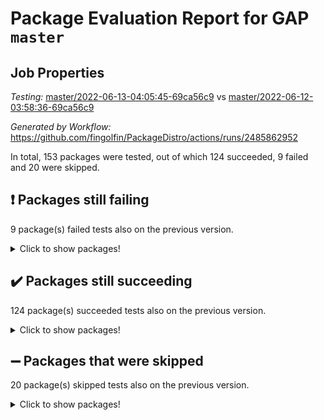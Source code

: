 # Package Evaluation Report for GAP `master`

## Job Properties

*Testing:* [master/2022-06-13-04:05:45-69ca56c9](https://github.com/fingolfin/PackageDistro/blob/data/reports/master/2022-06-13-04:05:45-69ca56c9) vs [master/2022-06-12-03:58:36-69ca56c9](https://github.com/fingolfin/PackageDistro/blob/data/reports/master/2022-06-12-03:58:36-69ca56c9)

*Generated by Workflow:* https://github.com/fingolfin/PackageDistro/actions/runs/2485862952

In total, 153 packages were tested, out of which 124 succeeded, 9 failed and 20 were skipped.

## :exclamation: Packages still failing

9 package(s) failed tests also on the previous version.
<details><summary>Click to show packages!</summary>

- fining 1.4.1 [(failure)](https://github.com/fingolfin/PackageDistro/runs/6854822920?check_suite_focus=true)
- francy 1.2.4 [(failure)](https://github.com/fingolfin/PackageDistro/runs/6854823295?check_suite_focus=true)
- hap 1.39 [(failure)](https://github.com/fingolfin/PackageDistro/runs/6854823949?check_suite_focus=true)
- normalizinterface 1.3.2 [(failure)](https://github.com/fingolfin/PackageDistro/runs/6854825801?check_suite_focus=true)
- packagemanager 1.2 [(failure)](https://github.com/fingolfin/PackageDistro/runs/6854826106?check_suite_focus=true)
- rcwa 4.6.4 [(failure)](https://github.com/fingolfin/PackageDistro/runs/6854826718?check_suite_focus=true)
- recog 1.3.2 [(failure)](https://github.com/fingolfin/PackageDistro/runs/6854826808?check_suite_focus=true)
- semigroups 4.0.0 [(failure)](https://github.com/fingolfin/PackageDistro/runs/6854827030?check_suite_focus=true)
- ugaly 4.0.2 [(failure)](https://github.com/fingolfin/PackageDistro/runs/6854827669?check_suite_focus=true)
</details>

## :heavy_check_mark: Packages still succeeding

124 package(s) succeeded tests also on the previous version.
<details><summary>Click to show packages!</summary>

- ace 5.4 [(success)](https://github.com/fingolfin/PackageDistro/runs/6854821087?check_suite_focus=true)
- aclib 1.3.2 [(success)](https://github.com/fingolfin/PackageDistro/runs/6854821144?check_suite_focus=true)
- agt 0.2 [(success)](https://github.com/fingolfin/PackageDistro/runs/6854821185?check_suite_focus=true)
- alnuth 3.2.1 [(success)](https://github.com/fingolfin/PackageDistro/runs/6854821238?check_suite_focus=true)
- anupq 3.2.6 [(success)](https://github.com/fingolfin/PackageDistro/runs/6854821279?check_suite_focus=true)
- atlasrep 2.1.2 [(success)](https://github.com/fingolfin/PackageDistro/runs/6854821323?check_suite_focus=true)
- autodoc 2022.03.10 [(success)](https://github.com/fingolfin/PackageDistro/runs/6854821359?check_suite_focus=true)
- automata 1.15 [(success)](https://github.com/fingolfin/PackageDistro/runs/6854821406?check_suite_focus=true)
- automgrp 1.3.2 [(success)](https://github.com/fingolfin/PackageDistro/runs/6854821456?check_suite_focus=true)
- autpgrp 1.10.2 [(success)](https://github.com/fingolfin/PackageDistro/runs/6854821506?check_suite_focus=true)
- cap 2022.05-09 [(success)](https://github.com/fingolfin/PackageDistro/runs/6854821564?check_suite_focus=true)
- caratinterface 2.3.3 [(success)](https://github.com/fingolfin/PackageDistro/runs/6854821620?check_suite_focus=true)
- cddinterface 2020.06.24 [(success)](https://github.com/fingolfin/PackageDistro/runs/6854821675?check_suite_focus=true)
- circle 1.6.5 [(success)](https://github.com/fingolfin/PackageDistro/runs/6854821730?check_suite_focus=true)
- classicpres 1.22 [(success)](https://github.com/fingolfin/PackageDistro/runs/6854821791?check_suite_focus=true)
- cohomolo 1.6.10 [(success)](https://github.com/fingolfin/PackageDistro/runs/6854821866?check_suite_focus=true)
- congruence 1.2.4 [(success)](https://github.com/fingolfin/PackageDistro/runs/6854821945?check_suite_focus=true)
- corelg 1.56 [(success)](https://github.com/fingolfin/PackageDistro/runs/6854821988?check_suite_focus=true)
- crime 1.6 [(success)](https://github.com/fingolfin/PackageDistro/runs/6854822035?check_suite_focus=true)
- crisp 1.4.5 [(success)](https://github.com/fingolfin/PackageDistro/runs/6854822082?check_suite_focus=true)
- crypting 0.10 [(success)](https://github.com/fingolfin/PackageDistro/runs/6854822128?check_suite_focus=true)
- cryst 4.1.24 [(success)](https://github.com/fingolfin/PackageDistro/runs/6854822174?check_suite_focus=true)
- crystcat 1.1.9 [(success)](https://github.com/fingolfin/PackageDistro/runs/6854822217?check_suite_focus=true)
- ctbllib 1.3.4 [(success)](https://github.com/fingolfin/PackageDistro/runs/6854822254?check_suite_focus=true)
- cubefree 1.19 [(success)](https://github.com/fingolfin/PackageDistro/runs/6854822300?check_suite_focus=true)
- curlinterface 2.2.2 [(success)](https://github.com/fingolfin/PackageDistro/runs/6854822343?check_suite_focus=true)
- cvec 2.7.5 [(success)](https://github.com/fingolfin/PackageDistro/runs/6854822426?check_suite_focus=true)
- datastructures 0.2.7 [(success)](https://github.com/fingolfin/PackageDistro/runs/6854822477?check_suite_focus=true)
- deepthought 1.0.5 [(success)](https://github.com/fingolfin/PackageDistro/runs/6854822517?check_suite_focus=true)
- design 1.7 [(success)](https://github.com/fingolfin/PackageDistro/runs/6854822572?check_suite_focus=true)
- difsets 2.3.1 [(success)](https://github.com/fingolfin/PackageDistro/runs/6854822619?check_suite_focus=true)
- digraphs 1.5.3 [(success)](https://github.com/fingolfin/PackageDistro/runs/6854822662?check_suite_focus=true)
- edim 1.3.5 [(success)](https://github.com/fingolfin/PackageDistro/runs/6854822708?check_suite_focus=true)
- example 4.3.1 [(success)](https://github.com/fingolfin/PackageDistro/runs/6854822750?check_suite_focus=true)
- factint 1.6.3 [(success)](https://github.com/fingolfin/PackageDistro/runs/6854822806?check_suite_focus=true)
- ferret 1.0.7 [(success)](https://github.com/fingolfin/PackageDistro/runs/6854822847?check_suite_focus=true)
- fga 1.4.0 [(success)](https://github.com/fingolfin/PackageDistro/runs/6854822884?check_suite_focus=true)
- float 1.0.3 [(success)](https://github.com/fingolfin/PackageDistro/runs/6854822955?check_suite_focus=true)
- format 1.4.3 [(success)](https://github.com/fingolfin/PackageDistro/runs/6854822997?check_suite_focus=true)
- forms 1.2.7 [(success)](https://github.com/fingolfin/PackageDistro/runs/6854823047?check_suite_focus=true)
- fplsa 1.2.5 [(success)](https://github.com/fingolfin/PackageDistro/runs/6854823116?check_suite_focus=true)
- fr 2.4.8 [(success)](https://github.com/fingolfin/PackageDistro/runs/6854823194?check_suite_focus=true)
- fwtree 1.3 [(success)](https://github.com/fingolfin/PackageDistro/runs/6854823399?check_suite_focus=true)
- gbnp 1.0.5 [(success)](https://github.com/fingolfin/PackageDistro/runs/6854823474?check_suite_focus=true)
- generalizedmorphismsforcap 2022.05-01 [(success)](https://github.com/fingolfin/PackageDistro/runs/6854823535?check_suite_focus=true)
- genss 1.6.6 [(success)](https://github.com/fingolfin/PackageDistro/runs/6854823586?check_suite_focus=true)
- gradedringforhomalg 2022.03-01 [(success)](https://github.com/fingolfin/PackageDistro/runs/6854823639?check_suite_focus=true)
- grape 4.8.5 [(success)](https://github.com/fingolfin/PackageDistro/runs/6854823690?check_suite_focus=true)
- groupoids 1.69 [(success)](https://github.com/fingolfin/PackageDistro/runs/6854823742?check_suite_focus=true)
- grpconst 2.6.2 [(success)](https://github.com/fingolfin/PackageDistro/runs/6854823784?check_suite_focus=true)
- guarana 0.96.3 [(success)](https://github.com/fingolfin/PackageDistro/runs/6854823843?check_suite_focus=true)
- guava 3.16 [(success)](https://github.com/fingolfin/PackageDistro/runs/6854823897?check_suite_focus=true)
- hapcryst 0.1.14 [(success)](https://github.com/fingolfin/PackageDistro/runs/6854824018?check_suite_focus=true)
- hecke 1.5.3 [(success)](https://github.com/fingolfin/PackageDistro/runs/6854824074?check_suite_focus=true)
- help 3.5 [(success)](https://github.com/fingolfin/PackageDistro/runs/6854824127?check_suite_focus=true)
- idrel 2.43 [(success)](https://github.com/fingolfin/PackageDistro/runs/6854824179?check_suite_focus=true)
- images 1.3.1 [(success)](https://github.com/fingolfin/PackageDistro/runs/6854824240?check_suite_focus=true)
- intpic 0.2.4 [(success)](https://github.com/fingolfin/PackageDistro/runs/6854824286?check_suite_focus=true)
- io 4.7.2 [(success)](https://github.com/fingolfin/PackageDistro/runs/6854824338?check_suite_focus=true)
- irredsol 1.4.3 [(success)](https://github.com/fingolfin/PackageDistro/runs/6854824399?check_suite_focus=true)
- json 2.1.0 [(success)](https://github.com/fingolfin/PackageDistro/runs/6854824464?check_suite_focus=true)
- jupyterkernel 1.4.1 [(success)](https://github.com/fingolfin/PackageDistro/runs/6854824525?check_suite_focus=true)
- jupyterviz 1.5.1 [(success)](https://github.com/fingolfin/PackageDistro/runs/6854824585?check_suite_focus=true)
- kan 1.34 [(success)](https://github.com/fingolfin/PackageDistro/runs/6854824657?check_suite_focus=true)
- kbmag 1.5.9 [(success)](https://github.com/fingolfin/PackageDistro/runs/6854824731?check_suite_focus=true)
- laguna 3.9.5 [(success)](https://github.com/fingolfin/PackageDistro/runs/6854824792?check_suite_focus=true)
- liealgdb 2.2.1 [(success)](https://github.com/fingolfin/PackageDistro/runs/6854824841?check_suite_focus=true)
- liepring 2.6 [(success)](https://github.com/fingolfin/PackageDistro/runs/6854824914?check_suite_focus=true)
- liering 2.4.2 [(success)](https://github.com/fingolfin/PackageDistro/runs/6854824973?check_suite_focus=true)
- linearalgebraforcap 2022.05-04 [(success)](https://github.com/fingolfin/PackageDistro/runs/6854825035?check_suite_focus=true)
- loops 3.4.1 [(success)](https://github.com/fingolfin/PackageDistro/runs/6854825086?check_suite_focus=true)
- lpres 1.0.3 [(success)](https://github.com/fingolfin/PackageDistro/runs/6854825131?check_suite_focus=true)
- majoranaalgebras 1.4 [(success)](https://github.com/fingolfin/PackageDistro/runs/6854825188?check_suite_focus=true)
- mapclass 1.4.5 [(success)](https://github.com/fingolfin/PackageDistro/runs/6854825239?check_suite_focus=true)
- matgrp 0.64 [(success)](https://github.com/fingolfin/PackageDistro/runs/6854825281?check_suite_focus=true)
- modisom 2.5.2 [(success)](https://github.com/fingolfin/PackageDistro/runs/6854825352?check_suite_focus=true)
- modulepresentationsforcap 2022.05-03 [(success)](https://github.com/fingolfin/PackageDistro/runs/6854825423?check_suite_focus=true)
- monoidalcategories 2022.05-06 [(success)](https://github.com/fingolfin/PackageDistro/runs/6854825504?check_suite_focus=true)
- nconvex 2020.11-04 [(success)](https://github.com/fingolfin/PackageDistro/runs/6854825574?check_suite_focus=true)
- nilmat 1.4.1 [(success)](https://github.com/fingolfin/PackageDistro/runs/6854825657?check_suite_focus=true)
- nock 1.5 [(success)](https://github.com/fingolfin/PackageDistro/runs/6854825728?check_suite_focus=true)
- nq 2.5.8 [(success)](https://github.com/fingolfin/PackageDistro/runs/6854825868?check_suite_focus=true)
- numericalsgps 1.3.0 [(success)](https://github.com/fingolfin/PackageDistro/runs/6854825932?check_suite_focus=true)
- openmath 11.5.1 [(success)](https://github.com/fingolfin/PackageDistro/runs/6854825985?check_suite_focus=true)
- orb 4.8.4 [(success)](https://github.com/fingolfin/PackageDistro/runs/6854826032?check_suite_focus=true)
- patternclass 2.4.2 [(success)](https://github.com/fingolfin/PackageDistro/runs/6854826155?check_suite_focus=true)
- permut 2.0.4 [(success)](https://github.com/fingolfin/PackageDistro/runs/6854826191?check_suite_focus=true)
- polenta 1.3.10 [(success)](https://github.com/fingolfin/PackageDistro/runs/6854826245?check_suite_focus=true)
- polymaking 0.8.6 [(success)](https://github.com/fingolfin/PackageDistro/runs/6854826289?check_suite_focus=true)
- primgrp 3.4.2 [(success)](https://github.com/fingolfin/PackageDistro/runs/6854826356?check_suite_focus=true)
- profiling 2.5.0 [(success)](https://github.com/fingolfin/PackageDistro/runs/6854826464?check_suite_focus=true)
- qpa 1.33 [(success)](https://github.com/fingolfin/PackageDistro/runs/6854826514?check_suite_focus=true)
- quagroup 1.8.3 [(success)](https://github.com/fingolfin/PackageDistro/runs/6854826582?check_suite_focus=true)
- radiroot 2.9 [(success)](https://github.com/fingolfin/PackageDistro/runs/6854826637?check_suite_focus=true)
- rds 1.8 [(success)](https://github.com/fingolfin/PackageDistro/runs/6854826767?check_suite_focus=true)
- repndecomp 1.2.1 [(success)](https://github.com/fingolfin/PackageDistro/runs/6854826860?check_suite_focus=true)
- repsn 3.1.0 [(success)](https://github.com/fingolfin/PackageDistro/runs/6854826902?check_suite_focus=true)
- resclasses 4.7.2 [(success)](https://github.com/fingolfin/PackageDistro/runs/6854826943?check_suite_focus=true)
- scscp 2.3.1 [(success)](https://github.com/fingolfin/PackageDistro/runs/6854826987?check_suite_focus=true)
- sglppow 2.2 [(success)](https://github.com/fingolfin/PackageDistro/runs/6854827071?check_suite_focus=true)
- sgpviz 0.999.5 [(success)](https://github.com/fingolfin/PackageDistro/runs/6854827114?check_suite_focus=true)
- simpcomp 2.1.14 [(success)](https://github.com/fingolfin/PackageDistro/runs/6854827158?check_suite_focus=true)
- singular 2020.12.18 [(success)](https://github.com/fingolfin/PackageDistro/runs/6854827196?check_suite_focus=true)
- sla 1.5.3 [(success)](https://github.com/fingolfin/PackageDistro/runs/6854827233?check_suite_focus=true)
- smallgrp 1.5 [(success)](https://github.com/fingolfin/PackageDistro/runs/6854827274?check_suite_focus=true)
- smallsemi 0.6.13 [(success)](https://github.com/fingolfin/PackageDistro/runs/6854827311?check_suite_focus=true)
- sonata 2.9.4 [(success)](https://github.com/fingolfin/PackageDistro/runs/6854827345?check_suite_focus=true)
- sophus 1.25 [(success)](https://github.com/fingolfin/PackageDistro/runs/6854827380?check_suite_focus=true)
- spinsym 1.5.2 [(success)](https://github.com/fingolfin/PackageDistro/runs/6854827426?check_suite_focus=true)
- symbcompcc 1.3.2 [(success)](https://github.com/fingolfin/PackageDistro/runs/6854827464?check_suite_focus=true)
- thelma 1.3 [(success)](https://github.com/fingolfin/PackageDistro/runs/6854827495?check_suite_focus=true)
- tomlib 1.2.9 [(success)](https://github.com/fingolfin/PackageDistro/runs/6854827537?check_suite_focus=true)
- toric 1.9.5 [(success)](https://github.com/fingolfin/PackageDistro/runs/6854827587?check_suite_focus=true)
- transgrp 3.6.2 [(success)](https://github.com/fingolfin/PackageDistro/runs/6854827634?check_suite_focus=true)
- unipot 1.5 [(success)](https://github.com/fingolfin/PackageDistro/runs/6854827717?check_suite_focus=true)
- unitlib 4.1.0 [(success)](https://github.com/fingolfin/PackageDistro/runs/6854827777?check_suite_focus=true)
- utils 0.72 [(success)](https://github.com/fingolfin/PackageDistro/runs/6854827815?check_suite_focus=true)
- uuid 0.7 [(success)](https://github.com/fingolfin/PackageDistro/runs/6854827863?check_suite_focus=true)
- walrus 0.9991 [(success)](https://github.com/fingolfin/PackageDistro/runs/6854827953?check_suite_focus=true)
- wedderga 4.10.2 [(success)](https://github.com/fingolfin/PackageDistro/runs/6854828003?check_suite_focus=true)
- xmod 2.88 [(success)](https://github.com/fingolfin/PackageDistro/runs/6854828048?check_suite_focus=true)
- xmodalg 1.22 [(success)](https://github.com/fingolfin/PackageDistro/runs/6854828105?check_suite_focus=true)
- yangbaxter 0.10.0 [(success)](https://github.com/fingolfin/PackageDistro/runs/6854828173?check_suite_focus=true)
- zeromqinterface 0.13 [(success)](https://github.com/fingolfin/PackageDistro/runs/6854828224?check_suite_focus=true)
</details>

## :heavy_minus_sign: Packages that were skipped

20 package(s) skipped tests also on the previous version.
<details><summary>Click to show packages!</summary>

- 4ti2interface 2022.03-01 [(skipped)](https://github.com/fingolfin/PackageDistro/runs/6854757440?check_suite_focus=true)
- browse 1.8.14 [(skipped)](https://github.com/fingolfin/PackageDistro/runs/6854757440?check_suite_focus=true)
- examplesforhomalg 2022.03-01 [(skipped)](https://github.com/fingolfin/PackageDistro/runs/6854757440?check_suite_focus=true)
- gapdoc 1.6.5 [(skipped)](https://github.com/fingolfin/PackageDistro/runs/6854757440?check_suite_focus=true)
- gauss 2022.03-01 [(skipped)](https://github.com/fingolfin/PackageDistro/runs/6854757440?check_suite_focus=true)
- gaussforhomalg 2022.03-01 [(skipped)](https://github.com/fingolfin/PackageDistro/runs/6854757440?check_suite_focus=true)
- gradedmodules 2022.03-01 [(skipped)](https://github.com/fingolfin/PackageDistro/runs/6854757440?check_suite_focus=true)
- homalg 2022.03-01 [(skipped)](https://github.com/fingolfin/PackageDistro/runs/6854757440?check_suite_focus=true)
- homalgtocas 2022.03-01 [(skipped)](https://github.com/fingolfin/PackageDistro/runs/6854757440?check_suite_focus=true)
- io_forhomalg 2022.03-01 [(skipped)](https://github.com/fingolfin/PackageDistro/runs/6854757440?check_suite_focus=true)
- itc 1.5.1 [(skipped)](https://github.com/fingolfin/PackageDistro/runs/6854757440?check_suite_focus=true)
- localizeringforhomalg 2022.03-01 [(skipped)](https://github.com/fingolfin/PackageDistro/runs/6854757440?check_suite_focus=true)
- matricesforhomalg 2022.04-01 [(skipped)](https://github.com/fingolfin/PackageDistro/runs/6854757440?check_suite_focus=true)
- modules 2022.03-01 [(skipped)](https://github.com/fingolfin/PackageDistro/runs/6854757440?check_suite_focus=true)
- polycyclic 2.16 [(skipped)](https://github.com/fingolfin/PackageDistro/runs/6854757440?check_suite_focus=true)
- ringsforhomalg 2022.04-01 [(skipped)](https://github.com/fingolfin/PackageDistro/runs/6854757440?check_suite_focus=true)
- sco 2022.03-01 [(skipped)](https://github.com/fingolfin/PackageDistro/runs/6854757440?check_suite_focus=true)
- toolsforhomalg 2022.05-01 [(skipped)](https://github.com/fingolfin/PackageDistro/runs/6854757440?check_suite_focus=true)
- toricvarieties 2022.03.23 [(skipped)](https://github.com/fingolfin/PackageDistro/runs/6854757440?check_suite_focus=true)
- xgap 4.31 [(skipped)](https://github.com/fingolfin/PackageDistro/runs/6854757440?check_suite_focus=true)
</details>

